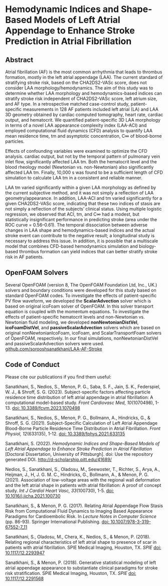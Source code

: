 # Hemodynamic Indices and Shape-Based Models of Left Atrial Appendage to Enhance Stroke Prediction in Atrial Fibrillation

## Abstract
Atrial fibrillation (AF) is the most common arrhythmia that leads to thrombus formation, mostly in the left atrial appendage (LAA). The current standard of stratifying stroke risk, based on the CHA2DS2-VASc score, does not consider LAA morphology/hemodynamics. The aim of this study was to determine whether LAA morphology and hemodynamics-based indices can stratify stroke risk independent of CHA2DS2-VASc score, left atrium size, and AF type. In a retrospective matched case-control study, patient-specific measurements in 128 AF patients included left atrial (LA) and LAA 3D geometry obtained by cardiac computed tomography, heart rate, cardiac output, and hematocrit. We quantified patient-specific 3D LAA morphology in terms of a novel LAA appearance complexity index (LAA-ACI) and employed computational fluid dynamics (CFD) analysis to quantify LAA mean residence time, tm and asymptotic concentration, C∞ of blood-borne particles.

Effects of confounding variables were examined to optimize the CFD analysis. cardiac output, but not by the temporal pattern of pulmonary vein inlet flow, significantly affected LAA tm. Both the hematocrit level and the blood rheology model (Newtonian vs. non-Newtonian) also significantly affected LAA tm. Finally, 10,000 s was found to be a sufficient length of CFD simulation to calculate LAA tm in a consistent and reliable manner.

LAA tm varied significantly within a given LAA morphology as defined by the current subjective method, and it was not simply a reflection of LAA geometry/appearance. In addition, LAA-ACI and tm varied significantly for a given CHA2DS2-VASc score, indicating that these two indices of stasis are not simply a reflection of the subjects’ clinical status. Using multiple logistic regression, we observed that ACI, tm, and C∞ had a modest, but statistically insignificant performance in predicting stroke (area under the ROC curve = 0.56–0.61). The temporal dissociation between adverse changes in LAA shape and hemodynamics-based indices and the actual stroke event can contribute to the negative result; a longitudinal study is necessary to address this issue. In addition, it is possible that a multiscale model that combines CFD-based hemodynamics simulation and biology-based thrombus formation can yield indices that can better stratify stroke risk in AF patients.

## OpenFOAM Solvers
Several OpenFOAM (version 8, The OpenFOAM Foundation Ltd, Inc., UK.) solvers and boundary conditions were developed for this study based on standard OpenFOAM codes. To investigate the effects of patient-specific PV flow waveform, we developed the **ScalarAdvection** solver which is based on original icoFoam solver of OpenFOAM. In this solver transport equation is coupled with the momentum equations. To investigate the effects of patient-specific hematocrit levels and non-Newtonian vs. Newtonian fluid modeling, we developed **nonNewtonianDistVel**, **icoFoamDistVel**, and **passiveScalarAdvection** solvers which are based on original nonNewtonianIcoFoam, icoFoam, and ScalarTransportFoam solvers of OpenFOAM, respectively. In our final simulations, nonNewtonianDistVel and passiveScalarAdvection solvers were used.
<a href = "https://github.com/sorooshsanatkhani/LAA-AF-Stroke" target="_blank">github.com/sorooshsanatkhani/LAA-AF-Stroke</a>

## Code of Conduct
Please cite our publications if you find them useful:</br>

Sanatkhani, S., Nedios, S., Menon, P. G., Saba, S. F., Jain, S. K., Federspiel, W. J., & Shroff, S. G. (2023). Subject-specific factors affecting particle residence time distribution of left atrial appendage in atrial fibrillation: A computational model-based study. <i>Front Cardiovasc Med, 10</i>(1070498), 1-13. <a href = "https://doi.org/10.3389/fcvm.2023.1070498" target="_blank">doi: 10.3389/fcvm.2023.1070498</a>

Sanatkhani, S., Nedios, S., Menon, P. G., Bollmann, A., Hindricks, G., & Shroff, S. G. (2021). Subject-Specific Calculation of Left Atrial Appendage Blood-Borne Particle Residence Time Distribution in Atrial Fibrillation. <i>Front Physiol, 12</i>(633135), 1-12. <a href = "https://doi.org/10.3389/fphys.2021.633135" target="_blank">doi: 10.3389/fphys.2021.633135</a>

Sanatkhani, S. (2022). <i>Hemodynamic Indices and Shape-Based Models of Left Atrial Appendage to Enhance Stroke Prediction in Atrial Fibrillation</i> [Doctoral Dissertation, University of Pittsburgh]. doi: Use the repository generated DOI. <a href = "http://d-scholarship.pitt.edu/41689/" target="_blank">http://d-scholarship.pitt.edu/41689/</a>

Nedios, S., Sanatkhani, S., Oladosu, M., Seewoster, T., Richter, S., Arya, A., Heijman, J., H, J. G. M. C., Hindricks, G., Bollmann, A., & Menon, P. G. (2021). Association of low-voltage areas with the regional wall deformation and the left atrial shape in patients with atrial fibrillation: A proof of concept study. <i>Int J Cardiol Heart Vasc, 33</i>(100730), 1-5. <a href = "https://doi.org/10.1016/j.ijcha.2021.100730" target="_blank">doi: 10.1016/j.ijcha.2021.100730</a>

Sanatkhani, S., & Menon, P. G. (2017). Relating Atrial Appendage Flow Stasis Risk from Computational Fluid Dynamics to Imaging Based Appearance Paradigms for Cardioembolic Risk. In <i>Lecture Notes in Computer Science</i> (pp. 86-93). Springer International Publishing. <a href = "https://doi.org/10.1007/978-3-319-67552-7_11" target="_blank">doi: 10.1007/978-3-319-67552-7_11</a>

Sanatkhani, S., Oladosu, M., Chera, K., Nedios, S., & Menon, P. (2018). Relating regional characteristics of left atrial shape to presence of scar in patients with atrial fibrillation. SPIE Medical Imaging, Houston, TX. <i>SPIE</i> <a href = "https://doi.org/10.1117/12.2293947" target="_blank">doi: 10.1117/12.2293947</a>

Sanatkhani, S., & Menon, P. (2018). Generative statistical modeling of left atrial appendage appearance to substantiate clinical paradigms for stroke risk stratification. SPIE Medical Imaging, Houston, TX. <i>SPIE</i> <a href = "https://doi.org/10.1117/12.2291568" target="_blank">doi: 10.1117/12.2291568</a>
